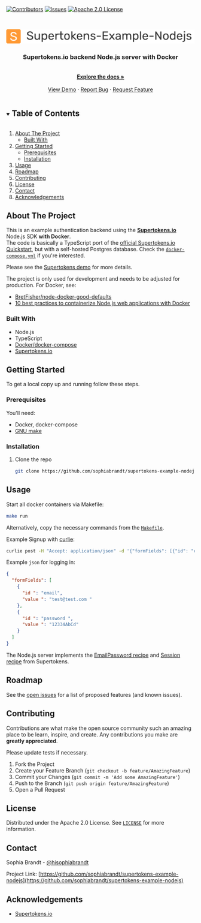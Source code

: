 <!-- PROJECT SHIELDS -->

[![Contributors][contributors-shield]][contributors-url]
[![Issues][issues-shield]][issues-url]
[![Apache 2.0 License][license-shield]][license-url]

<!-- PROJECT LOGO -->
<br />
<p align="center">
  <a href="https://github.com/sophiabrandt/supertokens-example-nodejs">
    <img src="images/logo.png" alt="Logo">
  </a>

  <h3 align="center">Supertokens.io backend Node.js server with Docker</h3>

  <p align="center">
    <br />
    <a href="https://github.com/sophiabrandt/supertokens-example-nodejs"><strong>Explore the docs »</strong></a>
    <br />
    <br />
    <a href="https://github.com/sophiabrandt/supertokens-example-nodejs">View Demo</a>
    ·
    <a href="https://github.com/sophiabrandt/supertokens-example-nodejs/issues">Report Bug</a>
    ·
    <a href="https://github.com/sophiabrandt/supertokens-example-nodejs/issues">Request Feature</a>
  </p>
</p>

<!-- TABLE OF CONTENTS -->
<details open="open">
  <summary><h2 style="display: inline-block">Table of Contents</h2></summary>
  <ol>
    <li>
      <a href="#about-the-project">About The Project</a>
      <ul>
        <li><a href="#built-with">Built With</a></li>
      </ul>
    </li>
    <li>
      <a href="#getting-started">Getting Started</a>
      <ul>
        <li><a href="#prerequisites">Prerequisites</a></li>
        <li><a href="#installation">Installation</a></li>
      </ul>
    </li>
    <li><a href="#usage">Usage</a></li>
    <li><a href="#roadmap">Roadmap</a></li>
    <li><a href="#contributing">Contributing</a></li>
    <li><a href="#license">License</a></li>
    <li><a href="#contact">Contact</a></li>
    <li><a href="#acknowledgements">Acknowledgements</a></li>
  </ol>
</details>

<!-- ABOUT THE PROJECT -->

## About The Project

This is an example authentication backend using the **[Supertokens.io][supertokens]** Node.js SDK **with Docker**.  
The code is basically a TypeScript port of the [official Supertokens.io Quickstart][quickstart], but with a self-hosted Postgres database. Check the [`docker-compose.yml`](docker-compose.yml) if you're interested.

Please see the [Supertokens demo](https://github.com/supertokens/supertokens-demo-react) for more details.

The project is only used for development and needs to be adjusted for production. For Docker, see:

* [BretFisher/node-docker-good-defaults][dockerdefaults]
* [10 best practices to containerize Node.js web applications with Docker][snykio]

### Built With

- Node.js
- TypeScript
- [Docker/docker-compose][compose]
- [Supertokens.io][supertokens]

<!-- GETTING STARTED -->

## Getting Started

To get a local copy up and running follow these steps.

### Prerequisites

You'll need:

- Docker, docker-compose
- [GNU make](https://www.gnu.org/software/make/)

### Installation

1. Clone the repo

   ```sh
   git clone https://github.com/sophiabrandt/supertokens-example-nodejs.git
   ```

<!-- USAGE EXAMPLES -->

## Usage

Start all docker containers via Makefile:

```sh
make run
```
Alternatively, copy the necessary commands from the [`Makefile`](Makefile).

Example Signup with [curlie](https://curlie.io/):

```sh
curlie post -H "Accept: application/json" -d '{"formFields": [{"id": "email", "value": "test@test.com"}, {"id": "password", "value": "AbcDef678990"}]}' http://localhost:7000/auth/signup
```

Example `json` for logging in:

```json
{
  "formFields": [
    {
      "id ": "email",
      "value ": "test@test.com "
    },
    {
      "id ": "password ",
      "value ": "12334AbCd"
    }
  ]
}
```

The Node.js server implements the [EmailPassword recipe](https://github.com/supertokens/frontend-driver-interface/blob/master/v1.5.0.md#emailpassword-recipe) and [Session recipe](https://github.com/supertokens/frontend-driver-interface/blob/master/v1.5.0.md#refresh-session) from Supertokens.

<!-- ROADMAP -->

## Roadmap

See the [open issues](https://github.com/sophiabrandt/supertokens-example-nodejs/issues) for a list of proposed features (and known issues).

<!-- CONTRIBUTING -->

## Contributing

Contributions are what make the open source community such an amazing place to be learn, inspire, and create. Any contributions you make are **greatly appreciated**.

Please update tests if necessary.

1. Fork the Project
2. Create your Feature Branch (`git checkout -b feature/AmazingFeature`)
3. Commit your Changes (`git commit -m 'Add some AmazingFeature'`)
4. Push to the Branch (`git push origin feature/AmazingFeature`)
5. Open a Pull Request

<!-- LICENSE -->

## License

Distributed under the Apache 2.0 License. See [`LICENSE`](LICENSE) for more information.

<!-- CONTACT -->

## Contact

Sophia Brandt - [@hisophiabrandt](https://twitter.com/hisophiabrandt)

Project Link: [https://github.com/sophiabrandt/supertokens-example-nodejs](https://github.com/sophiabrandt/supertokens-example-nodejs)

<!-- ACKNOWLEDGEMENTS -->

## Acknowledgements

- [Supertokens.io][supertokens]

<!-- MARKDOWN LINKS & IMAGES -->
<!-- https://www.markdownguide.org/basic-syntax/#reference-style-links -->

[contributors-shield]: https://img.shields.io/github/contributors/sophiabrandt/supertokens-example-nodejs.svg
[contributors-url]: https://github.com/sophiabrandt/supertokens-example-nodejs/graphs/contributors
[issues-shield]: https://img.shields.io/github/issues/sophiabrandt/supertokens-example-nodejs.svg
[issues-url]: https://github.com/sophiabrandt/supertokens-example-nodejs/issues
[license-shield]: https://img.shields.io/github/license/sophiabrandt/supertokens-example-nodejs.svg
[license-url]: https://github.com/sophiabrandt/supertokens-example-nodejs/blob/master/LICENSE
[supertokens]: https://supertokens.io
[pnpm]: https://pnpm.js.org/
[quickstart]: https://supertokens.io/docs/emailpassword/quick-setup/overview
[dockerdefaults]: https://github.com/BretFisher/node-docker-good-defaults
[snykio]: https://snyk.io/blog/10-best-practices-to-containerize-nodejs-web-applications-with-docker/
[compose]: https://github.com/docker/compose
